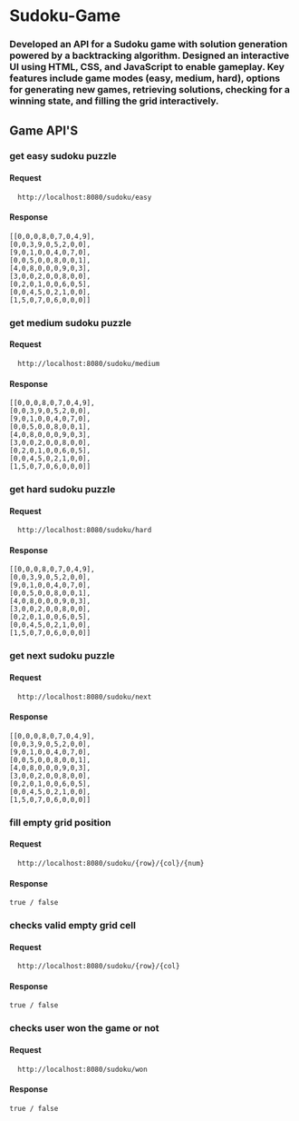 # Sudoku-Game
### Developed an API for a Sudoku game with solution generation powered by a backtracking algorithm. Designed an interactive UI using HTML, CSS, and JavaScript to enable gameplay. Key features include game modes (easy, medium, hard), options for generating new games, retrieving solutions, checking for a winning state, and filling the grid interactively.

## Game API'S 
### get easy sudoku puzzle
#### Request 
```
  http://localhost:8080/sudoku/easy
```
#### Response
```
[[0,0,0,8,0,7,0,4,9],
[0,0,3,9,0,5,2,0,0],
[9,0,1,0,0,4,0,7,0],
[0,0,5,0,0,8,0,0,1],
[4,0,8,0,0,0,9,0,3],
[3,0,0,2,0,0,8,0,0],
[0,2,0,1,0,0,6,0,5],
[0,0,4,5,0,2,1,0,0],
[1,5,0,7,0,6,0,0,0]]
```
### get medium sudoku puzzle
#### Request 
```
  http://localhost:8080/sudoku/medium
```
#### Response
```
[[0,0,0,8,0,7,0,4,9],
[0,0,3,9,0,5,2,0,0],
[9,0,1,0,0,4,0,7,0],
[0,0,5,0,0,8,0,0,1],
[4,0,8,0,0,0,9,0,3],
[3,0,0,2,0,0,8,0,0],
[0,2,0,1,0,0,6,0,5],
[0,0,4,5,0,2,1,0,0],
[1,5,0,7,0,6,0,0,0]]
```
### get hard sudoku puzzle
#### Request 
```
  http://localhost:8080/sudoku/hard
```
#### Response
```
[[0,0,0,8,0,7,0,4,9],
[0,0,3,9,0,5,2,0,0],
[9,0,1,0,0,4,0,7,0],
[0,0,5,0,0,8,0,0,1],
[4,0,8,0,0,0,9,0,3],
[3,0,0,2,0,0,8,0,0],
[0,2,0,1,0,0,6,0,5],
[0,0,4,5,0,2,1,0,0],
[1,5,0,7,0,6,0,0,0]]
```
### get next sudoku puzzle
#### Request 
```
  http://localhost:8080/sudoku/next
```
#### Response
```
[[0,0,0,8,0,7,0,4,9],
[0,0,3,9,0,5,2,0,0],
[9,0,1,0,0,4,0,7,0],
[0,0,5,0,0,8,0,0,1],
[4,0,8,0,0,0,9,0,3],
[3,0,0,2,0,0,8,0,0],
[0,2,0,1,0,0,6,0,5],
[0,0,4,5,0,2,1,0,0],
[1,5,0,7,0,6,0,0,0]]
```
### fill empty grid position
#### Request 
```
  http://localhost:8080/sudoku/{row}/{col}/{num}
```
#### Response
```
true / false
```
### checks valid empty grid cell
#### Request 
```
  http://localhost:8080/sudoku/{row}/{col}
```
#### Response
```
true / false
```
### checks user won the game or not
#### Request 
```
  http://localhost:8080/sudoku/won
```
#### Response
```
true / false
```
